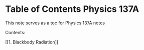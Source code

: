 # Table of Contents Physics 137A
This note serves as a toc for Physics 137A notes

Contents:

[[1. Blackbody Radiation]]
